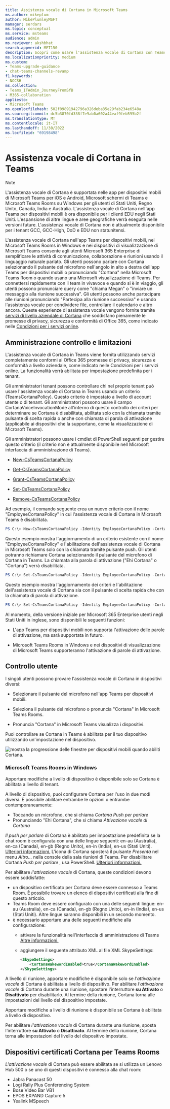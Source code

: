 ```yaml
---
title: Assistenza vocale di Cortana in Microsoft Teams
ms.author: mikeplum
author: MikePlumleyMSFT
manager: serdars
ms.topic: conceptual
ms.service: msteams
audience: admin
ms.reviewer: akshbhat
search.appverid: MET150
description: Scopri come usare l'assistenza vocale di Cortana con Teams
ms.localizationpriority: medium
ms.custom:
- Teams-upgrade-guidance
- chat-teams-channels-revamp
f1.keywords:
- NOCSH
ms.collection:
- Teams_ITAdmin_JourneyFromSfB
- M365-collaboration
appliesto:
- Microsoft Teams
ms.openlocfilehash: 502f09891942796a326deba35e29fab234e6548a
ms.sourcegitcommit: dc5b3870fd338f7e9ab0a602a44eaf9feb595b2f
ms.translationtype: MT
ms.contentlocale: it-IT
ms.lasthandoff: 11/30/2022
ms.locfileid: "69198498"
---
```

# <a name="cortana-voice-assistance-in-teams"></a>Assistenza vocale di Cortana in Teams

> [!NOTE]
> L'assistenza vocale di Cortana è supportata nelle app per dispositivi mobili di Microsoft Teams per iOS e Android, Microsoft schermi di Teams e Microsoft Teams Rooms su Windows per gli utenti di Stati Uniti, Regno Unito, Canada, India e Australia. L'assistenza vocale di Cortana nell'app Teams per dispositivi mobili è ora disponibile per i clienti EDU negli Stati Uniti. L'espansione di altre lingue e aree geografiche verrà eseguita nelle versioni future. L'assistenza vocale di Cortana non è attualmente disponibile per i tenant GCC, GCC-High, DoD e EDU non statunitensi.

L'assistenza vocale di Cortana nell'app Teams per dispositivi mobili, nei Microsoft Teams Rooms in Windows e nei dispositivi di visualizzazione di Microsoft Teams consente agli utenti Microsoft 365 Enterprise di semplificare le attività di comunicazione, collaborazione e riunioni usando il linguaggio naturale parlato. Gli utenti possono parlare con Cortana selezionando il pulsante del microfono nell'angolo in alto a destra dell'app Teams per dispositivi mobili o pronunciando "Cortana" nella Microsoft Teams Room o quando usano una Microsoft visualizzazione di Teams. Per connettersi rapidamente con il team in vivavoce e quando si è in viaggio, gli utenti possono pronunciare query come "chiama Megan" o "inviare un messaggio alla riunione successiva". Gli utenti possono anche partecipare alle riunioni pronunciando "Partecipa alla riunione successiva" e usando l'assistenza vocale per condividere file, controllare il calendario e altro ancora. Queste esperienze di assistenza vocale vengono fornite tramite [servizi di livello aziendale di Cortana](/microsoft-365/admin/misc/cortana-integration) che soddisfano pienamente le promesse di privacy, sicurezza e conformità di Office 365, come indicato nelle [Condizioni per i servizi online](https://www.microsoft.com/licensing/product-licensing/products?rtc=1&preserve-view=true).

## <a name="admin-control-and-limitations"></a>Amministrazione controllo e limitazioni

L'assistenza vocale di Cortana in Teams viene fornita utilizzando servizi completamente conformi ai Office 365 promesse di privacy, sicurezza e conformità a livello aziendale, come indicato nelle Condizioni per i servizi online. La funzionalità verrà abilitata per impostazione predefinita per i tenant.

Gli amministratori tenant possono controllare chi nel proprio tenant può usare l'assistenza vocale di Cortana in Teams usando un criterio (TeamsCortanaPolicy). Questo criterio è impostato a livello di account utente o di tenant. Gli amministratori possono usare il campo CortanaVoiceInvocationMode all'interno di questo controllo dei criteri per determinare se Cortana è disabilitata, abilitata solo con la chiamata tramite pulsante di scelta rapida o anche con chiamata di parola di attivazione (applicabile ai dispositivi che la supportano, come la visualizzazione di Microsoft Teams).

Gli amministratori possono usare i cmdlet di PowerShell seguenti per gestire questo criterio (il criterio non è attualmente disponibile nell Microsoft interfaccia di amministrazione di Teams).

- [New-CsTeamsCortanaPolicy](/powershell/module/skype/New-CsTeamsCortanaPolicy)

- [Get-CsTeamsCortanaPolicy](/powershell/module/skype/Get-CsTeamsCortanaPolicy)

- [Grant-CsTeamsCortanaPolicy](/powershell/module/skype/Grant-CsTeamsCortanaPolicy)

- [Set-CsTeamsCortanaPolicy](/powershell/module/skype/Set-CsTeamsCortanaPolicy)

- [Remove-CsTeamsCortanaPolicy](/powershell/module/skype/Remove-CsTeamsCortanaPolicy)

Ad esempio, il comando seguente crea un nuovo criterio con il nome "EmployeeCortanaPolicy" in cui l'assistenza vocale di Cortana in Microsoft Teams è disabilitata.

```PowerShell
PS C:\> New-CsTeamsCortanaPolicy -Identity EmployeeCortanaPolicy -CortanaVoiceInvocationMode Disabled
```

Questo esempio mostra l'aggiornamento di un criterio esistente con il nome "EmployeeCortanaPolicy" e l'abilitazione dell'assistenza vocale di Cortana in Microsoft Teams solo con la chiamata tramite pulsante push. Gli utenti potranno richiamare Cortana selezionando il pulsante del microfono di Cortana in Teams. La chiamata alla parola di attivazione ("Ehi Cortana" o "Cortana") verrà disabilitata.

```PowerShell
PS C:\> Set-CsTeamsCortanaPolicy -Identity EmployeeCortanaPolicy -CortanaVoiceInvocationMode PushToTalkUserOverride
```

Questo esempio mostra l'aggiornamento dei criteri e l'abilitazione dell'assistenza vocale di Cortana sia con il pulsante di scelta rapida che con la chiamata di parola di attivazione.

```PowerShell
PS C:\> Set-CsTeamsCortanaPolicy -Identity EmployeeCortanaPolicy -CortanaVoiceInvocationMode WakeWordPushToTalkUserOverride
```

Al momento, della versione iniziale per Microsoft 365 Enterprise utenti negli Stati Uniti in inglese, sono disponibili le seguenti funzioni:

- L'app Teams per dispositivi mobili non supporta l'attivazione delle parole di attivazione, ma sarà supportata in futuro.

- Microsoft Teams Rooms in Windows e nei dispositivi di visualizzazione di Microsoft Teams supporteranno l'attivazione di parole di attivazione.

## <a name="user-control"></a>Controllo utente

I singoli utenti possono provare l'assistenza vocale di Cortana in dispositivi diversi:

- Selezionare il pulsante del microfono nell'app Teams per dispositivi mobili.

- Seleziona il pulsante del microfono o pronuncia "Cortana" in Microsoft Teams Rooms.

- Pronuncia "Cortana" in Microsoft Teams visualizza i dispositivi.

Puoi controllare se Cortana in Teams è abilitata per il tuo dispositivo utilizzando un'impostazione nel dispositivo.

![mostra la progressione delle finestre per dispositivi mobili quando abiliti Cortana.](media/cortana-mobile-sequence.png)

### <a name="microsoft-teams-rooms-on-windows"></a>Microsoft Teams Rooms in Windows

Apportare modifiche a livello di dispositivo è disponibile solo se Cortana è abilitata a livello di tenant.

A livello di dispositivo, puoi configurare Cortana per l'uso in due modi diversi. È possibile abilitare entrambe le opzioni o entrambe contemporaneamente:

- Toccando un microfono, che si chiama _Cortana Push per parlare_
- Pronunciando "Ehi Cortana", che si chiama _Attivazione vocale di Cortana_

_Il push per parlare_ di Cortana è abilitato per impostazione predefinita se la chat room è configurata con una delle lingue seguenti: en-au (Australia), en-ca (Canada), en-gb (Regno Unito), en-in (India), en-us (Stati Uniti). [Ulteriori informazioni.](/MicrosoftTeams/rooms/console#to-apply-your-desired-language) L'icona di Cortana sposterà il pulsante _Presenta_ nel menu _Altro..._ nella console della sala riunioni di Teams. Per disabilitare Cortana _Push per parlare_ , usa PowerShell. [Ulteriori informazioni.](/powershell/module/skype/new-csteamscortanapolicy?view=skype-ps#example-1&preserve-view=true)

Per abilitare _l'attivazione vocale_ di Cortana, queste condizioni devono essere soddisfatte:

- un dispositivo certificato per Cortana deve essere connesso a Teams Room. È possibile trovare un elenco di dispositivi certificati alla fine di questo articolo.
- Teams Room deve essere configurato con una delle seguenti lingue: en-au (Australia), en-ca (Canada), en-gb (Regno Unito), en-in (India), en-us (Stati Uniti). Altre lingue saranno disponibili in un secondo momento.
- è necessario apportare una delle seguenti modifiche alla configurazione:
  - attivare la funzionalità nell'interfaccia di amministrazione di Teams [Altre informazioni.](/microsoftteams/rooms/rooms-manage)
  - aggiungere il seguente attributo XML al file XML SkypeSettings:

    ```xml
    <SkypeSettings>
        <CortanaWakewordEnabled>true</CortanaWakewordEnabled>
    </SkypeSettings>
    ```

A livello di riunione, apportare modifiche è disponibile solo se _l'attivazione vocale_ di Cortana è abilitata a livello di dispositivo.  Per abilitare _l'attivazione vocale_ di Cortana durante una riunione, spostare l'interruttore **su Attivato** o **Disattivato** per disabilitarlo. Al termine della riunione, Cortana torna alle impostazioni del livello del dispositivo impostate.

Apportare modifiche a livello di riunione è disponibile se Cortana è abilitata a livello di dispositivo.

Per abilitare _l'attivazione vocale_ di Cortana durante una riunione, sposta l'interruttore **su Attivato** o **Disattivato**. Al termine della riunione, Cortana torna alle impostazioni del livello del dispositivo impostate.

## <a name="cortana-certified-devices-for-teams-rooms"></a>Dispositivi certificati Cortana per Teams Rooms

_L'attivazione vocale_ di Cortana può essere abilitata se si utilizza un Lenovo Hub 500 o se uno di questi dispositivi è connesso alla chat room:

- Jabra Panacast 50
- Logi Rally Plus Conferencing System
- Bose Video Bar VB1
- EPOS EXPAND Capture 5
- Yealink MSpeech
